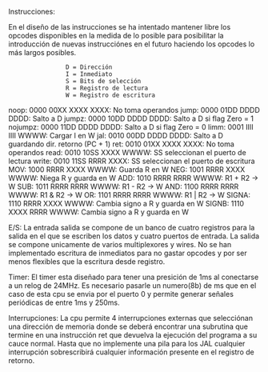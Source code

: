 Instrucciones:

En el diseño de las instrucciones se ha intentado mantener
libre los opcodes disponibles en la medida de lo posible para
posibilitar la introducción de nuevas instrucciónes en el futuro
haciendo los opcodes lo más largos posibles.

					D = Dirección
					I = Inmediato
					S = Bits de selección
					R = Registro de lectura
					W = Registro de escritura

noop:			0000 00XX XXXX XXXX: No toma operandos
jump:			0000 01DD DDDD DDDD: Salto a D
jumpz:		0000 10DD DDDD DDDD: Salto a D si flag Zero = 1
nojumpz:	0000 11DD DDDD DDDD: Salto a D si flag Zero = 0
limm:			0001 IIII IIII WWWW: Cargar I en W
jal:			0010 00DD DDDD DDDD: Salto a D guardando dir. retorno (PC + 1)
ret:			0010 01XX XXXX XXXX: No toma operandos
read:			0010 10SS XXXX WWWW: SS seleccionan el puerto de lectura
write:		0010 11SS RRRR XXXX: SS seleccionan el puerto de escritura
MOV:      1000 RRRR XXXX WWWW: Guarda R en W
NEG:      1001 RRRR XXXX WWWW: Niega R y guarda en W
ADD:			1010 RRRR RRRR WWWW: R1 + R2 -> W
SUB:			1011 RRRR RRRR WWWW: R1 - R2 -> W
AND:			1100 RRRR RRRR WWWW: R1 & R2 -> W
OR:				1101 RRRR RRRR WWWW: R1 | R2 -> W
SIGNA:		1110 RRRR XXXX WWWW: Cambia signo a R y guarda en W
SIGNB:		1110 XXXX RRRR WWWW: Cambia signo a R y guarda en W


E/S:
La entrada salida se compone de un banco de cuatro registros para la
salida en el que se escriben los datos y cuatro puertos de entrada.
La salida se compone unicamente de varios multiplexores y wires.
No se han implementado escritura de inmediatos para no gastar opcodes
y por ser menos flexibles que la escritura desde registro.

Timer:
El timer esta diseñado para tener una presición de 1ms al conectarse
a un relog de 24MHz. Es necesario pasarle un numero(8b) de ms que en 
el caso de esta cpu se envia por el puerto 0 y permite generar señales
periódicas de entre 1ms y 250ms.

Interrupciones:
La cpu permite 4 interrupciones externas que selecciónan una dirección
de memoria donde se deberá encontrar una subrutina que termine en una
instrucción ret que devuelva la ejecución del programa a su cauce normal.
Hasta que no implemente una pila para los JAL cualquier interrupción
sobrescribirá cualquier información presente en el registro de retorno.
